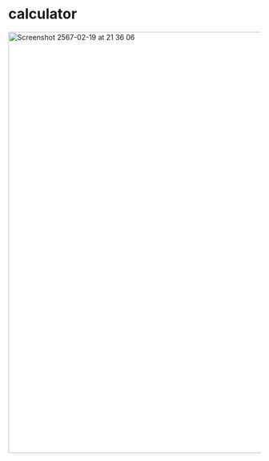 # calculator

<img width="839" alt="Screenshot 2567-02-19 at 21 36 06" src="https://github.com/yxzuz/calculator/assets/146909316/e570bd7c-f4ee-4768-83ac-74ed29d85d43">
